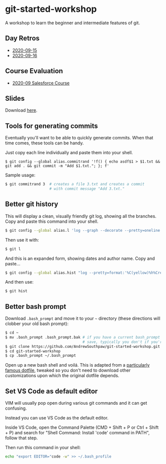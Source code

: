 # git-started-workshop

A workshop to learn the beginner and intermediate features of git.

## Day Retros

- [2020-09-15](https://docs.google.com/forms/d/1Dox1vtgHFZTlmNjAR9BPoOlqIDaet-H_01YfOJR7ssE/edit?usp=sharing)
- [2020-09-16](https://docs.google.com/forms/d/19U54flDrihTWmYt6Vu0NEGaJazLAHw4gx77pfq1Ih0A/edit?usp=sharing)

## Course Evaluation

- [2020-09 Salesforce Course](https://www.surveymonkey.com/r/LLLR5MJ)

## Slides

Download [here](https://drive.google.com/file/d/19R8kR1efZl_1Ms3E2PfmMZEiPBWomMZK/view?usp=sharing).

## Tools for generating commits

Eventually you'll want to be able to quickly generate commits. When that time comes, these tools can be handy.

Just copy each line individually and paste them into your shell.

```
$ git config --global alias.commitrand '!f() { echo asdf$1 > $1.txt && git add . && git commit -m "Add $1.txt."; }; f'
```

Sample usage:

```bash
$ git commitrand 3  # creates a file 3.txt and creates a commit
                    # with commit message "Add 3.txt."
```

## Better git history

This will display a clean, visually friendly git log, showing all the branches. Copy and paste this command into your shell.

```bash
$ git config --global alias.l 'log --graph --decorate --pretty=oneline --abbrev-commit --all'
```

Then use it with:

```bash
$ git l
```

And this is an expanded form, showing dates and author name. Copy and paste...

```bash
$ git config --global alias.hist "log --pretty=format:'%C(yellow)%h%Creset %Cgreen%ad%Creset | %s%C(magenta)%d%Creset [%Cblue%an%Creset]' --graph --date=short --decorate"
```

And then use:

```bash
$ git hist
```

## Better bash prompt

Download `.bash_prompt` and move it to your `~` directory (these directions will clobber your old bash prompt):

```bash
$ cd ~
$ mv .bash_prompt .bash_prompt.bak # if you have a current bash_prompt you want to
                                   # save, typically you don't if you're new to bash
$ git clone https://github.com/AndrewSouthpaw/git-started-workshop.git
$ cd git-started-workshop
$ cp .bash_prompt ~/.bash_prompt
```

Open up a new bash shell and voilá. This is adapted from a [particularly famous dotfile](https://github.com/necolas/dotfiles/blob/master/shell/bash_prompt), tweaked so you don't need to download other customizations upon which the original dotfile depends.

## Set VS Code as default editor

VIM will usually pop open during various git commands and it can get confusing.

Instead you can use VS Code as the default editor.

Inside VS Code, open the Command Palette (CMD + Shift + P or Ctrl + Shift + P) and search for "Shell Command: Install 'code' command in PATH", follow that step.

Then run this command in your shell:

```bash
echo "export EDITOR="code -w" >> ~/.bash_profile
```
